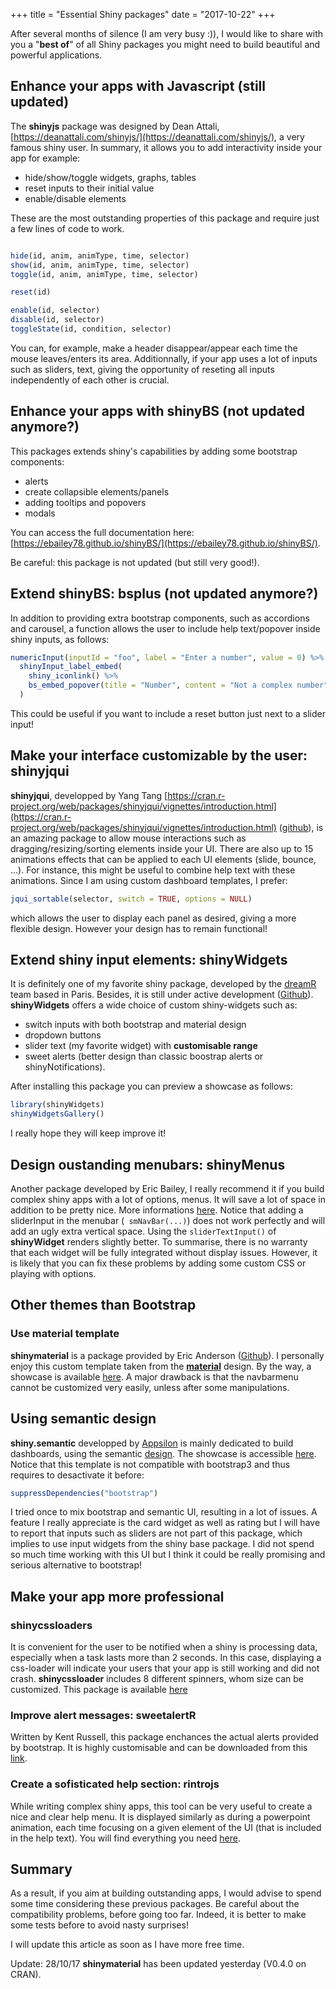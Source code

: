 +++
  title = "Essential Shiny packages"
  date = "2017-10-22"
+++

After several months of silence (I am very busy :)), I would like to share with 
you a "**best of**" of all Shiny packages you might need to build beautiful and powerful
applications.

## Enhance your apps with Javascript (still updated)
The **shinyjs** package was designed by Dean Attali, [https://deanattali.com/shinyjs/](https://deanattali.com/shinyjs/), 
a very famous shiny user.
In summary, it allows you to add interactivity inside your app for example:

* hide/show/toggle widgets, graphs, tables
* reset inputs to their initial value 
* enable/disable elements

These are the most outstanding properties of this package and require just a few
lines of code to work.

```R

hide(id, anim, animType, time, selector)
show(id, anim, animType, time, selector)
toggle(id, anim, animType, time, selector)

reset(id)

enable(id, selector)
disable(id, selector)
toggleState(id, condition, selector)

```

You can, for example, make a header disappear/appear each time the mouse leaves/enters
its area. Additionnally, if your app uses a lot of inputs such as sliders, text,
giving the opportunity of reseting all inputs independently of each other is crucial. 

## Enhance your apps with **shinyBS** (not updated anymore?)
This packages extends shiny's capabilities by adding some bootstrap components:

* alerts
* create collapsible elements/panels
* adding tooltips and popovers
* modals

You can access the full documentation here:[https://ebailey78.github.io/shinyBS/](https://ebailey78.github.io/shinyBS/).

Be careful: this package is not updated (but still very good!).

## Extend shinyBS: **bsplus** (not updated anymore?)
In addition to providing extra bootstrap components, such as accordions and carousel,
a function allows the user to include help text/popover inside shiny inputs, as follows:

```R
numericInput(inputId = "foo", label = "Enter a number", value = 0) %>%
  shinyInput_label_embed(
    shiny_iconlink() %>%
    bs_embed_popover(title = "Number", content = "Not a complex number")
  )
```

This could be useful if you want to include a reset button just next to a slider input!

## Make your interface customizable by the user: shinyjqui
**shinyjqui**, developped by Yang Tang [https://cran.r-project.org/web/packages/shinyjqui/vignettes/introduction.html](https://cran.r-project.org/web/packages/shinyjqui/vignettes/introduction.html) ([github](https://github.com/Yang-Tang/shinyjqui)), 
is an amazing package to allow mouse interactions such as 
dragging/resizing/sorting elements inside your UI. There are also up to 15 animations
effects that can be applied to each UI elements (slide, bounce, ...). For instance,
this might be useful to combine help text with these animations. Since I am using custom
dashboard templates, I prefer:

```R
jqui_sortable(selector, switch = TRUE, options = NULL)

```
which allows the user to display each panel as desired, giving a more flexible design.
However your design has to remain functional!

## Extend shiny input elements: **shinyWidgets**
It is definitely one of my favorite shiny package, developed by the [dreamR](https://www.dreamrs.fr) 
team based in Paris. Besides, it is still under active development ([Github](https://github.com/dreamRs/shinyWidgets)).
**shinyWidgets** offers a wide choice of custom shiny-widgets such as:

* switch inputs with both bootstrap and material design
* dropdown buttons
* slider text (my favorite widget) with **customisable range**
* sweet alerts (better design than classic boostrap alerts or shinyNotifications).

After installing this package you can preview a showcase as follows:

```R
library(shinyWidgets)
shinyWidgetsGallery()
```

I really hope they will keep improve it! 

## Design oustanding menubars: **shinyMenus**
Another package developed by Eric Bailey, I really recommend it if you build complex
shiny apps with a lot of options, menus. It will save a lot of space in addition to be
pretty nice. More informations [here](https://github.com/ebailey78/shinyMenus).
Notice that adding a sliderInput in the menubar (``` smNavBar(...)```) does not work perfectly and will
add an ugly extra vertical space. Using the ``` sliderTextInput() ``` of **shinyWidget**
renders slightly better. To summarise, there is no warranty that each widget will be fully
integrated without display issues. However, it is likely that you can fix these problems
by adding some custom CSS or playing with options.

## Other themes than Bootstrap

### Use material template
**shinymaterial** is a package provided by Eric Anderson ([Github](https://github.com/ericrayanderson/shinymaterial)).
I personally enjoy this custom template taken from the [**material**](https://material.io/guidelines/) design. 
By the way, a showcase is available [here](https://ericrayanderson.github.io/shinymaterial/). 
A major drawback is that the navbarmenu cannot be customized very easily, unless after some manipulations.


## Using semantic design
**shiny.semantic** developped by [Appsilon](https://github.com/Appsilon/shiny.semantic) is mainly
dedicated to build dashboards, using the semantic [design](https://semantic-ui.com).
The showcase is accessible [here](http://demo.appsilondatascience.com/shiny.semantic/components/). 
Notice that this template is not compatible with bootstrap3 and thus requires to desactivate it before:

```R
suppressDependencies("bootstrap")
```

I tried once to mix bootstrap and semantic UI, resulting in a lot of issues. A feature I really appreciate is the
card widget as well as rating but I will have to report that inputs such as sliders are not part of
this package, which implies to use input widgets from the shiny base package. I did not spend
so much time working with this UI but I think it could be really promising and serious 
alternative to bootstrap!

## Make your app more professional

### **shinycssloaders**
It is convenient for the user to be notified when a shiny is processing data, especially
when a task lasts more than 2 seconds. In this case, displaying a css-loader will indicate
your users that your app is still working and did not crash. **shinycssloader** includes 
8 different spinners, whom size can be customized. This package is available
[here](https://github.com/andrewsali/shinycssloaders)

### Improve alert messages: **sweetalertR**
Written by Kent Russell, this package enchances the actual alerts provided by bootstrap.
It is highly customisable and can be downloaded from this [link](http://timelyportfolio.github.io/buildingwidgets/week25/sweetalert_examples.html).

### Create a sofisticated help section: **rintrojs**
While writing complex shiny apps, this tool can be very useful to create a nice and
clear help menu. It is displayed similarly as during a powerpoint animation, each time
focusing on a given element of the UI (that is included in the help text). You will find 
everything you need [here](https://github.com/carlganz/rintrojs).

## Summary

As a result, if you aim at building outstanding apps, I would advise to spend some
time considering these previous packages. Be careful about the compatibility problems,
before going too far. Indeed, it is better to make some tests before to avoid nasty surprises!


I will update this article as soon as I have more free time.

Update: 28/10/17
**shinymaterial** has been updated yesterday (V0.4.0 on CRAN).





